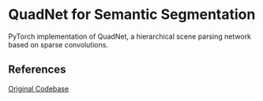 # QuadNet for Semantic Segmentation

PyTorch implementation of QuadNet, a hierarchical scene parsing network based on sparse convolutions.

## References
[Original Codebase](https://github.com/CSAILVision/semantic-segmentation-pytorch)
